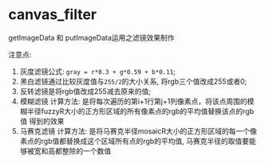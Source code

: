 # canvas_filter
getImageData 和 putImageData运用之滤镜效果制作

注意点: 
1. 灰度滤镜公式: `gray = r*0.3 + g*0.59 + b*0.11`;  
2. 黑白滤镜通过比较灰度值与`255/2`的大小关系, 将rgb三个值改成255或者0;  
3. 反转滤镜是将rgb值改成255减去原来的值;  
4. 模糊滤镜  计算方法: 是将每次遍历的第i+1行第j+1列像素点，将该点周围的模糊半径fuzzyR大小的正方形区域的所有像素点的rgb的平均值替换该点的rgb值 得到的效果  
5. 马赛克滤镜 计算方法: 是将马赛克半径mosaicR大小的正方形区域的每一个像素点的rgb值都替换成这个区域所有点的rgb的平均值, 马赛克半径的取值要能够被宽和高都整除的一个数值  
